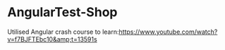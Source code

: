 # AngularTest-Shop
Utilised Angular crash course to learn:https://www.youtube.com/watch?v=f7BJFTEbc10&amp;t=13591s
